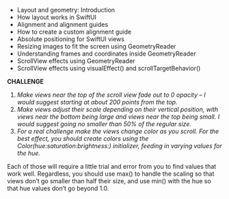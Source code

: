 * Layout and geometry: Introduction
* How layout works in SwiftUI
* Alignment and alignment guides
* How to create a custom alignment guide
* Absolute positioning for SwiftUI views
* Resizing images to fit the screen using GeometryReader
* Understanding frames and coordinates inside GeometryReader
* ScrollView effects using GeometryReader
* ScrollView effects using visualEffect() and scrollTargetBehavior()

**CHALLENGE**

1. _Make views near the top of the scroll view fade out to 0 opacity – I would suggest starting at about 200 points from the top._
1. _Make views adjust their scale depending on their vertical position, with views near the bottom being large and views near the top being small. I would suggest going no smaller than 50% of the regular size._
1. _For a real challenge make the views change color as you scroll. For the best effect, you should create colors using the Color(hue:saturation:brightness:) initializer, feeding in varying values for the hue._

Each of those will require a little trial and error from you to find values that work well. Regardless, you should use max() to handle the scaling so that views don’t go smaller than half their size, and use min() with the hue so that hue values don’t go beyond 1.0.
